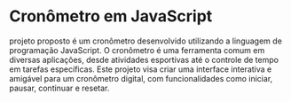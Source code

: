 # Cronômetro em JavaScript

projeto proposto é um cronômetro desenvolvido utilizando a linguagem de programação JavaScript. O cronômetro é uma ferramenta comum em diversas aplicações, desde atividades esportivas até o controle de tempo em tarefas específicas. Este projeto visa criar uma interface interativa e amigável para um cronômetro digital, com funcionalidades como iniciar, pausar, continuar e resetar.
